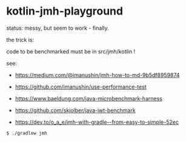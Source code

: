 # kotlin-jmh-playground

status: messy, but seem to work - finally.

the trick is:

code to be benchmarked must be in src/jmh/kotlin !

see: 
- https://medium.com/@imanushin/jmh-how-to-md-9b5df8959874
- https://github.com/imanushin/use-performance-test
- https://www.baeldung.com/java-microbenchmark-harness

- https://github.com/skjolber/java-jwt-benchmark
- https://dev.to/o_a_e/jmh-with-gradle--from-easy-to-simple-52ec

```
$ ./gradlew jmh
```
